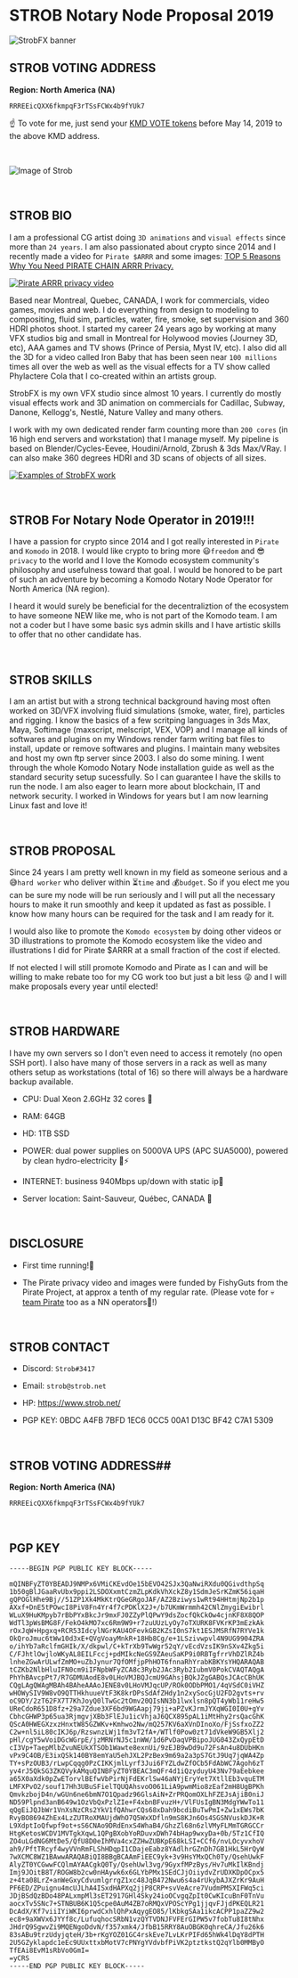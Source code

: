 # STROB Notary Node Proposal 2019

![StrobFX banner](https://www.strob.net/kmdNN2019/cropped-strobFXheader2000_0011.jpg)

## STROB VOTING ADDRESS

**Region: North America (NA)**

```
RRREEicQXX6fkmpqF3rTSsFCWx4b9fYUk7
```

:point_up: To vote for me, just send your <a href="https://komodoelection.com/2-election-process/vote-token/">KMD VOTE tokens</a> before May 14, 2019 to the above KMD address.

<br>

![Image of Strob](https://www.strob.net/kmdNN2019/506409_original.jpg)

<br>

## STROB BIO
I am a professional CG artist doing `3D animations` and `visual effects` since more than `24 years`. I am also passionated about crypto since 2014 and I recently made a video for `Pirate $ARRR` and some images: <a href="https://www.youtube.com/watch?v=jWLLgYkouqE">TOP 5 Reasons Why You Need PIRATE CHAIN ARRR Privacy.</a>

[![Pirate ARRR privacy video](https://www.strob.net/kmdNN2019/ARRRprivacy600.jpg)](https://www.youtube.com/watch?v=jWLLgYkouqE)

Based near Montreal, Quebec, CANADA, I work for commercials, video games, movies and web. I do everything from design to modeling to compositing, fluid sim, particles, water, fire, smoke, set supervision and 360 HDRI photos shoot. I started my career 24 years ago by working at many VFX studios big and small in Montreal for Holywood movies (Journey 3D, etc), AAA games and TV shows (Prince of Persia, Myst IV, etc). I also did all the 3D for a video called Iron Baby that has been seen near `100 millions` times all over the web as well as the visual effects for a TV show called Phylactere Cola that I co-created within an artists group.

StrobFX is my own VFX studio since almost 10 years. I currently do mostly visual effects work and 3D animation on commercials for Cadillac, Subway, Danone, Kellogg's, Nestlé, Nature Valley and many others.

I work with my own dedicated render farm counting more than `200 cores` (in 16 high end servers and workstation) that I manage myself. My pipeline is based on Blender/Cycles-Eevee, Houdini/Arnold, Zbrush & 3ds Max/VRay. I can also make 360 degrees HDRI and 3D scans of objects of all sizes.

[![Examples of StrobFX work](https://www.strob.net/kmdNN2019/strobFXwork.jpg)](https://www.artstation.com/strob)


<br>

## STROB For Notary Node Operator in 2019!!!
I have a passion for crypto since 2014 and I got really interested in `Pirate` and `Komodo` in 2018. I would like crypto to bring more :smiley:`freedom` and :sunglasses:`privacy` to the world and I love the Komodo ecosystem community's philosophy and usefulness toward that goal. I would be honored to be part of such an adventure by becoming a Komodo Notary Node Operator for North America (NA region).

I heard it would surely be beneficial for the decentraliztion of the ecosystem to have someone NEW like me, who is not part of the Komodo team. I am not a coder but I have some basic sys admin skills and I have artistic skills to offer that no other candidate has.


<br>

## STROB SKILLS
I am an artist but with a strong technical background having most often worked on 3D/VFX involving fluid simulations (smoke, water, fire), particles and rigging. I know the basics of a few scritping languages in 3ds Max, Maya, Softimage (maxscript, melscript, VEX, VOP) and I manage all kinds of softwares and plugins on my Windows render farm writing bat files to install, update or remove softwares and plugins. I maintain many websites and host my own ftp server since 2003. I also do some mining. I went through the whole Komodo Notary Node installation guide as well as the standard security setup sucessfully. So I can guarantee I have the skills to run the node. I am also eager to learn more about blockchain, IT and network security. I worked in Windows for years but I am now learning Linux fast and love it!

<br>

## STROB PROPOSAL
Since 24 years I am pretty well known in my field as someone serious and a :sweat_smile:`hard worker` who deliver within :hourglass_flowing_sand:`time` and :moneybag:`budget`. So if you elect me you can be sure my node will be run seriously and I will put all the necessary hours to make it run smoothly and keep it updated as fast as possible. I know how many hours can be required for the task and I am ready for it.

I would also like to promote the `Komodo ecosystem` by doing other videos or 3D illustrations to promote the Komodo ecosystem like the video and illustrations I did for Pirate $ARRR at a small fraction of the cost if elected.

If not elected I will still promote Komodo and Pirate as I can and will be willing to make rebate too for my CG work too but just a bit less :stuck_out_tongue_winking_eye: and I will make proposals every year until elected!

<br>

## STROB HARDWARE
I have my own servers so I don't even need to access it remotely (no open SSH port). I also have many of those servers in a rack as well as many others setup as workstations (total of 16) so there will always be a hardware backup available.

* CPU: Dual Xeon 2.6GHz 32 cores :muscle:

* RAM: 64GB

* HD: 1TB SSD

* POWER: dual power supplies on 5000VA UPS (APC SUA5000), powered by clean hydro-electricity :leaves::zap:

* INTERNET: business 940Mbps up/down with static ip:dash:

* Server location: Saint-Sauveur, Québec, CANADA :maple_leaf:

<br>

## DISCLOSURE
* First time running!:runner:

* The Pirate privacy video and images were funded by FishyGuts from the Pirate Project, at approx a tenth of my regular rate. (Please vote for :skull:<a href="https://github.com/KomodoPlatform/NotaryNodes/tree/master/notarynodes/pirate">team Pirate</a> too as a NN operators:metal:!)

<br>

## STROB CONTACT
* Discord: `Strob#3417`

* Email: `strob@strob.net`

* HP: https://www.strob.net/

* PGP KEY: 0BDC A4FB 7BFD 1EC6 0CC5 00A1 D13C BF42 C7A1 5309


<br>

## STROB VOTING ADDRESS##
**Region: North America (NA)**

```
RRREEicQXX6fkmpqF3rTSsFCWx4b9fYUk7
```

<br>

## PGP KEY
```
-----BEGIN PGP PUBLIC KEY BLOCK-----

mQINBFyZT0YBEADJ9NMPx6VMiCKEvdOe15bEVO42SJx3QaNwiRXdu0QGivdthpSq
1b50gBlJGaaRvUbx9ppi2LSDOXxmtCzmZLpKdkVhXckZ8y1SdmJeSrKZmK56iqaH
gQPOGlHhe9Bj//51ZP1Xk4MkKtrQGeGRgoJAF/AZ2Bziwys1wRt94HHtmjNp2b1p
AXxf+DnE5tPOwcI8PiV8Fn4Yr4f7cPDKlX2J+/b7UKmWrmmh42CNlZmygiEwibrl
WLuX9HuKMpyb7rBbPYxBkcJr9mxFJ0ZZyPlQPwY9dsZocfQkCkOw4cjnKF8X8QOP
WdTl3pWsBMG8F/FekO4kMO7xc6Rm9W9+r7zuUUzLyOy7oTXURK8FVKrKP3mEzkAk
rOxJqW+Hpgxq+RCR53IdcylNGrKAU4OFevkGB2KZsI0nS7kt1ESJMSRfN7RYVe1k
OkQroJmuc6tWw10d3xE+QVgVoayMnkR+18Hb8Cg/e+1LSzivwpvl4N9UG9904ZRA
o/ihYb7aRclfmGHIk/X/dkpwl/C+kTrXb9TwWgr52qY/vEcdVzsIK9nSXv4Zkg5i
C/FJhtlOwjloWKyAL8EILFccj+pdMIkcNeGS9ZAeuSaKP9i0RBTgfrrVhDZlRZ4b
lnheZGwArULwfZmMO+uZbJynur7QfOMfjpPhHOT6fnnaRhYrabKBKYsYHQARAQAB
tCZKb2NlbHluIFN0cm9iIFNpbWFyZCA8c3Ryb2JAc3Ryb2IubmV0PokCVAQTAQgA
PhYhBAvcpPt7/R7GDMUAodE8v0LHoVMJBQJcmU9GAhsjBQkJZgGABQsJCAcCBhUK
CQgLAgQWAgMBAh4BAheAAAoJENE8v0LHoVMJqcUP/ROk0ODbPMO1/4qVSdC0iVHZ
wHOWySIV9W8vO9QTTHkhuueVtF3K8krDPsSdAfZHdy1n2xySocGjU2FD2gvts+rv
oC9DY/2zT62FX7T7KhJoyQ0lTwGc2tOmv20QIsNN3b1lwxlsn8pQT4yWb11reHw5
UReCdoR651D8fz+29a7Zdue3XF6bd9WGAapj79ji+aPZvKJrmJYXqWGI0I0U+gYv
CbhcGHWP3p65ua3RjmgvjXBb3FlEJu1icVhjaJ6QCX895pAL1iMtHhy2rsQacGhK
QScA0HWEGXzxzHnxtW85GZWKv+Kmhwo2Nw/mQ257KV6aXVnDInoXo/FjSsfxoZZ2
C2w+nl5iL80cIKJ6p/RzswnzLWj1fm3vT2fA+/WTlf0Pow0zt71dVkeW9GB5Xlj2
pHl/cgY5wVoiDGcWGrpE/jzMRNrNJ5c1nWW/1d6PvDaqVPBipoJUG043ZxQypEtD
cI3Vp+TaepMlbZvuNEUkXTSOb1Wawte8exnUi/9zEJB9wDd9u72FsAn4u8DUbHKn
vPx9C4OB/E3ixQSk140BY8emYaU5ehJXL2PzBex9m69a2a3pS7GtJ9Uq7jqWA4Zp
TY+sPzOUB3/rLwpCqqg0PzCIKKjmlLyrf3Jui6FYZLdwZfOCb5FdAbWC7Agoh6zT
yv4rJ5QkSG3ZKQVykAMquQINBFyZT0YBEAC3mQFr4d1iQzyduyU43Nv79aEebkee
a65X0aXdk0pZwETorvlBEfwVbPirNjFdEKrlSw46aNYjEryYet7XtllEb3vquETM
LMFXPvO2/souf17Hh3UBuSFielTQUQAhsvoO061LiA9pwmMio8zEaf2mH8UgBPKh
QmvkzbojD4n/wGUn6ne6bmN7O1Qpadz96GlsAiN+ZrPRQomOXLhFZEJsAjiB0niJ
ND59Plpnd3anB649w1OzVbQxPzlZIe+F4xbnBFvuzH+/VlFUsIgBN3MdgYWwTo11
qQgEiJQJbWr1VnXsNzCRs2YkV1fQAhwrCQs68xDah9bcdiBuTwPmI+Zw1xEWs7bK
RvyBO8694ZhEx4LzZUTRoXMAUjdWhO7Q5WxXDfln9mS8KJn6Os4SGSNVuskDJK+R
L9XdptIoQfwpf9ot+sS6CNAo9DRdEnxS4WhaB4/GhzZl68n6zlVMyFLMmTGRGCCr
HtgKetosWCDV1MVTgkXqwL1QPgBXobYoRDuvxDWh74bHap9wxyDa+0b/5Tz1CfIQ
ZO4uLGdNG6MtDe5/QfU8D0eIhMVa4cxZZHwZUBKpE68kLSI+CCf6/nvLOcyvxhoV
ah9/PftTRcyf4wyVVnRmFLShHDqpI1CDajeEabz8YAdlhrGZnDh7GB1HkL5HrQyW
7wXCMC8WZ1BAwwARAQABiQI8BBgBCAAmFiEEC9yk+3v9HsYMxQCh0Ty/QsehUwkF
AlyZT0YCGwwFCQlmAYAACgkQ0Ty/QsehUwl3vg/9GyxfMPzBys/Hv7uMkIlKBndj
Imj9JOitB8T/ROGW8b2cw0nHAywk6x6GLYbPMx1SEdCJjOiiydvZrUDXKDpOCpx5
z+4ta08LrZ+anWeGxyCdvumlgrrgZ1xc48JqB472Nwu6s4a4rUkybAJXZrKr9AuH
PF6ED/ZPuignu4mcUJLhA4ISxdHAPXq2jjP8CRP+svVeAcre7VudmPMSXIFWq5ci
JDjBSdQzBDo48PALxmpMl3sET2917GHl4Sky24ioOCvgqZpIt0CwKIcuBnF0TnVu
aocxTv5SNc7+STNBUB6K1Q5cpe0AuM4ZB7oRMQxVPOScYPg1jjqvFJjdPKEQLR21
DcAdX/Kf7viiIYiWKI6prwdCxhlQhPxAqygEO85/lKbkgSAa1ikcACPP1paZZ9w2
ec8+9aXWVx6JYYf8c/LufuqhocSRbN1vzQYTVDNJFVFErGIPW5v7fobTu8I8tNhx
JHdrQ9SgwvZi9MQENgoDdvN/f357xmk4/JfbB15RRY8AuOBGK0qhreCA/Jfu26k6
83sABu9trzUdyjqteH/3b+rKgYOZ01GC4rskEve7LvLKrPIFd65hWk4lDqY8dPTH
2U5GZyklapdc1eEc9UUxttxbMotV7cPNYgYVdvbfPiVK2ptztkstQ2qYlb0MMByO
TfEAi8EvM1sRbVo0GmI=
=yCRS
-----END PGP PUBLIC KEY BLOCK-----
```
